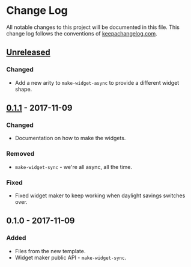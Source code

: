 # Change Log
All notable changes to this project will be documented in this file. This change log follows the conventions of [keepachangelog.com](http://keepachangelog.com/).

## [Unreleased]
### Changed
- Add a new arity to `make-widget-async` to provide a different widget shape.

## [0.1.1] - 2017-11-09
### Changed
- Documentation on how to make the widgets.

### Removed
- `make-widget-sync` - we're all async, all the time.

### Fixed
- Fixed widget maker to keep working when daylight savings switches over.

## 0.1.0 - 2017-11-09
### Added
- Files from the new template.
- Widget maker public API - `make-widget-sync`.

[Unreleased]: https://github.com/your-name/stdlib/compare/0.1.1...HEAD
[0.1.1]: https://github.com/your-name/stdlib/compare/0.1.0...0.1.1
